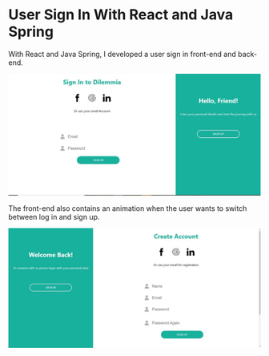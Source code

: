 # User Sign In With React and Java Spring

With React and Java Spring, I developed a user sign in front-end and back-end.

![AddFlashcard-1](SignIn.JPG)

The front-end also contains an animation when the user wants to switch between log in and sign up.

![AddFlashcard-2](SignUp.JPG)
